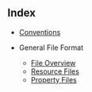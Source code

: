 ## Index

* [Conventions](conventions.md)

* General File Format
  * [File Overview](fileFormat/overview.md)
  * [Resource Files](fileFormat/ResourceFiles.md)
  * [Property Files](fileFormat/PropertyFiles.md)
